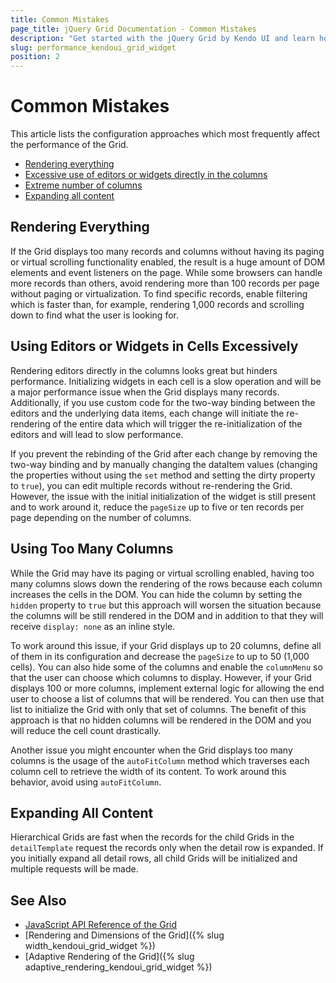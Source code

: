 ```yaml
---
title: Common Mistakes
page_title: jQuery Grid Documentation - Common Mistakes
description: "Get started with the jQuery Grid by Kendo UI and learn how to avoid and handle the most common performance mistakes."
slug: performance_kendoui_grid_widget
position: 2
---
```


# Common Mistakes

This article lists the configuration approaches which most frequently affect the performance of the Grid.

* [Rendering everything](#rendering-everything)
* [Excessive use of editors or widgets directly in the columns](#excessive-use-of-editors-or-widgets-in-cells)
* [Extreme number of columns](#using-too-many-columns)
* [Expanding all content](#expanding-all-content)

## Rendering Everything

If the Grid displays too many records and columns without having its paging or virtual scrolling functionality enabled, the result is a huge amount of DOM elements and event listeners on the page. While some browsers can handle more records than others, avoid rendering more than 100 records per page without paging or virtualization. To find specific records, enable filtering which is faster than, for example, rendering 1,000 records and scrolling down to find what the user is looking for.

## Using Editors or Widgets in Cells Excessively

Rendering editors directly in the columns looks great but hinders performance. Initializing widgets in each cell is a slow operation and will be a major performance issue when the Grid displays many records. Additionally, if you use custom code for the two-way binding between the editors and the underlying data items, each change will initiate the re-rendering of the entire data which will trigger the re-initialization of the editors  and will lead to slow performance.

If you prevent the rebinding of the Grid after each change by removing the two-way binding and by manually changing the dataItem values (changing the properties without using the `set` method and setting the dirty property to `true`), you can edit multiple records without re-rendering the Grid. However, the issue with the initial initialization of the widget is still present and to work around it, reduce the `pageSize` up to five or ten records per page depending on the number of columns.

## Using Too Many Columns

While the Grid may have its paging or virtual scrolling enabled, having too many columns slows down the rendering of the rows because each column increases the cells in the DOM. You can hide the column by setting the `hidden` property to `true` but this approach will worsen the situation because the columns will be still rendered in the DOM and in addition to that they will receive `display: none` as an inline style.

To work around this issue, if your Grid displays up to 20 columns, define all of them in its configuration and decrease the `pageSize` to up to 50 (1,000 cells). You can also hide some of the columns and enable the `columnMenu` so that the user can choose which columns to display. However, if your Grid displays 100 or more columns, implement external logic for allowing the end user to choose a list of columns that will be rendered. You can then use that list to initialize the Grid with only that set of columns. The benefit of this approach is that no hidden columns will be rendered in the DOM and you will reduce the cell count drastically.

Another issue you might encounter when the Grid displays too many columns is the usage of the `autoFitColumn` method which traverses each column cell to retrieve the width of its content. To work around this behavior, avoid using `autoFitColumn`.

## Expanding All Content

Hierarchical Grids are fast when the records for the child Grids in the `detailTemplate` request the records only when the detail row is expanded. If you initially expand all detail rows, all child Grids will be initialized and multiple requests will be made.

## See Also

* [JavaScript API Reference of the Grid](/api/javascript/ui/grid)
* [Rendering and Dimensions of the Grid]({% slug width_kendoui_grid_widget %})
* [Adaptive Rendering of the Grid]({% slug adaptive_rendering_kendoui_grid_widget %})
